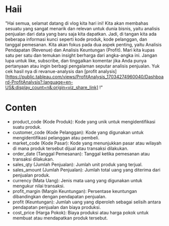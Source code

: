 # Haii
"Hai semua, selamat datang di vlog kita hari ini! Kita akan membahas sesuatu yang sangat menarik dan relevan untuk dunia bisnis, yaitu analisis penjualan dari data yang baru saja kita dapatkan. Jadi, di tangan kita ada beberapa informasi kunci seperti kode produk, kode pelanggan, dan tanggal pemesanan. Kita akan fokus pada dua aspek penting, yaitu Analisis Pendapatan (Revenue) dan Analisis Keuntungan (Profit). Mari kita kupas satu per satu dan temukan insight berharga dari angka-angka ini. Jangan lupa untuk like, subscribe, dan tinggalkan komentar jika Anda punya pertanyaan atau ingin berbagi pengalaman seputar analisis penjualan. Yuk cek hasil nya di revanue-analysis dan [profit analysis][https://public.tableau.com/views/ProfitAnalysis_17034274960040/Dashboard-ProfitAnalysis?:language=en-US&:display_count=n&:origin=viz_share_link] !"




# Conten 
- product_code (Kode Produk): Kode yang unik untuk mengidentifikasi suatu produk.
- customer_code (Kode Pelanggan): Kode yang digunakan untuk mengidentifikasi pelanggan atau pembeli.
- market_code (Kode Pasar): Kode yang menunjukkan pasar atau wilayah di mana produk tersebut dijual atau transaksi dilakukan.
- order_date (Tanggal Pemesanan): Tanggal ketika pemesanan atau transaksi dilakukan.
- sales_qty (Jumlah Penjualan): Jumlah unit produk yang terjual.
- sales_amount (Jumlah Penjualan): Jumlah total uang yang diterima dari penjualan produk.
- currency (Mata Uang): Jenis mata uang yang digunakan untuk mengukur nilai transaksi.
- profit_margin (Margin Keuntungan): Persentase keuntungan dibandingkan dengan pendapatan penjualan.
- profit (Keuntungan): Jumlah uang yang diperoleh sebagai selisih antara pendapatan penjualan dan biaya produksi.
- cost_price (Harga Pokok): Biaya produksi atau harga pokok untuk membuat atau mendapatkan produk tersebut.
